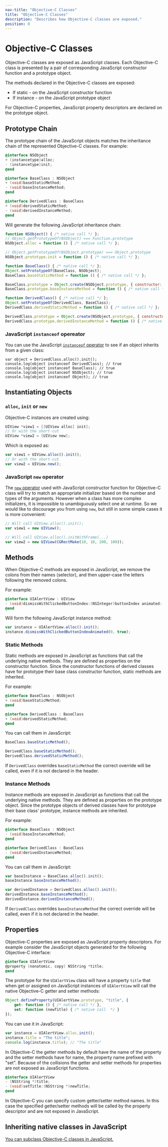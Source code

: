 ```yaml
---
nav-title: "Objective-C Classes"
title: "Objective-C Classes"
description: "Describes how Objective-C classes are exposed."
position: 0
---
```


# Objective-C Classes
Objective-C classes are exposed as JavaScript classes. Each Objective-C class is presented by a pair of corresponding JavaScript constructor function and a prototype object.

The methods declared in the Objective-C classes are exposed:
  * If static - on the JavaScript constructor function
  * If instance - on the JavaScript prototype object

For Objective-C properties, JavaScript property descriptors are declared on the prototype object.

## Prototype Chain
The prototype chain of the JavaScript objects matches the inheritance chain of the represented Objective-C classes. For example:

```objective-c
@interface NSObject
+ (instancetype)alloc;
- (instancetype)init;
@end

@interface BaseClass : NSObject
+ (void)baseStaticMethod;
- (void)baseInstanceMethod;
@end

@interface DerivedClass : BaseClass
+ (void)derivedStaticMethod;
- (void)derivedInstanceMethod;
@end
```

Will generate the following JavaScript inheritance chain:

```javascript
function NSObject() { /* native call */ };
// Object.getPrototypeOf(NSObject) === Function.prototype
NSObject.alloc = function () { /* native call */ };

// Object.getPrototypeOf(NSObject.prototype) === Object.prototype
NSObject.prototype.init = function () { /* native call */ };

function BaseClass() { /* native call */ };
Object.setPrototypeOf(BaseClass, NSObject);
BaseClass.baseStaticMethod = function () { /* native call */ };

BaseClass.prototype = Object.create(NSObject.prototype, { constructor: BaseClass });
BaseClass.prototype.baseInstanceMethod = function () { /* native call */ };

function DerivedClass() { /* native call */ };
Object.setPrototypeOf(DerivedClass, BaseClass);
DerivedClass.derivedStaticMethod = function () { /* native call */ };

DerivedClass.prototype = Object.create(NSObject.prototype, { constructor: DerivedClass });
DerivedClass.prototype.derivedInstanceMethod = function () { /* native call */ };
```

### JavaScript `instanceof` opereator
You can use the JavaScript [`instanceof` operator](https://developer.mozilla.org/en-US/docs/Web/JavaScript/Reference/Operators/instanceof) to see if an object inherits from a given class:
```
var object = DerivedClass.alloc().init();
console.log(object instanceof DerivedClass); // true
console.log(object instanceof BaseClass); // true
console.log(object instanceof NSObject); // true
console.log(object instanceof Object); // true
```

## Instantiating Objects

### `alloc`, `init` or `new`
Objective-C instances are created using:
```objective-c
UIView *view1 = [[UIView alloc] init];
// Or with the short-cut
UIView *view2 = [UIView new];
```

Which is exposed as:
```javascript
var view1 = UIView.alloc().init();
// Or with the short-cut
var view2 = UIView.new();
```

### JavaScript `new` operator
The [`new` operator](https://developer.mozilla.org/en-US/docs/Web/JavaScript/Reference/Operators/new) used with JavaScript constructor function for Objective-C class will try to match an appropriate initializer based on the number and types of the arguments. However when a class has more complex initializers, it is impossible to unambiguously select one at runtime. So we would like to discourage you from using `new`, but still in some simple cases it is more convenient:

```javascript
// Will call UIView.alloc().init();
var view1 = new UIView();

// Will call UIView.alloc().initWithFrame(...)
var view2 = new UIView(CGRectMake(10, 10, 200, 100));
```

## Methods
When Objective-C methods are exposed in JavaScript, we remove the colons from their names (selector), and then upper-case the letters following the removed colons.

For example:
```objective-c
@interface UIAlertView : UIView
- (void)dismissWithClickedButtonIndex:(NSInteger)buttonIndex animated:(BOOL)animated;
@end
```
Will form the following JavaScript instance method:
```javascript
var instance = UIAlertView.alloc().init();
instance.dismissWithClickedButtonIndexAnimated(0, true);
```

### Static Methods
Static methods are exposed in JavaScript as functions that call the underlying native methods. They are defined as properties on the constructor function. Since the constructor functions of derived classes have for prototype their base class constructor function, static methods are inherited.

For example:
```objective-c
@interface BaseClass : NSObject
+ (void)baseStaticMethod;
@end

@interface DerivedClass : BaseClass
+ (void)derivedStaticMethod;
@end
```

You can call them in JavaScript:
```javascript
BaseClass.baseStaticMethod();

DerivedClass.baseStaticMethod();
DerivedClass.derivedStaticMethod();
```

If `DerivedClass` overrides `baseStaticMethod` the correct override will be called, even if it is not declared in the header.

### Instance Methods
Instance methods are exposed in JavaScript as functions that call the underlying native methods. They are defined as properties on the prototype object. Since the prototype objects of derived classes have for prototype their base class' prototype, instance methods are inherited.

For example:
```objective-c
@interface BaseClass : NSObject
- (void)baseInstanceMethod;
@end

@interface DerivedClass : BaseClass
- (void)derivedInstanceMethod;
@end
```

You can call them in JavaScript:
```javascript
var baseInstance = BaseClass.alloc().init();
baseInstance.baseInstanceMethod();

var derivedInstance = DerivedClass.alloc().init();
derivedInstance.baseInstanceMethod();
derivedInstance.derivedInstanceMethod();
```

If `DerivedClass` overrides `baseInstanceMethod` the correct override will be called, even if it is not declared in the header.

## Properties
Objective-C properties are exposed as JavaScript property descriptors. For example consider the JavaScript objects generated for the following Objective-C interface:
```objective-c
@interface UIAlertView
@property (nonatomic, copy) NSString *title;
@end
```

The prototype for the `UIAlertView` class will have a property `title` that when get or assigned on JavaScript instances of `UIAlertView` will call the native Objective-C getter and setter methods:

```javascript
Object.defineProperty(UIAlertView.prototype, "title", {
    get: function () { /* native call */ },
    set: function (newTitle) { /* native call  */ }
});
```

You can use it in JavaScript:
```javascript
var instance = UIAlertView.alloc.init();
instance.title = "The title";
console.log(instance.title); // "The title"
```

In Objective-C the getter methods by default have the name of the property and the setter methods have for name, the property name prefixed with "set". Because of the collisions the getter and setter methods for properties are not exposed as JavaScript functions.

```objective-c
@interface UIAlertView
- (NSString *)title;
- (void)setTitle:(NSString *)newTitle;
@end
```

In Objective-C you can specify custom getter/setter method names. In this case the specified getter/setter methods will be called by the property descriptor and are not exposed in JavaScript.

## Inheriting native classes in JavaScript
[You can subclass Objective-C classes in JavaScript.](../how-to/ObjC-Subclassing.md)
